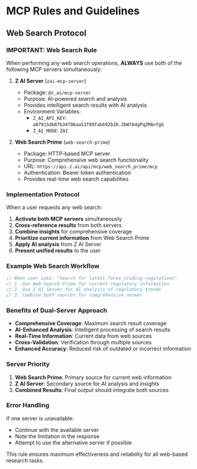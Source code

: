 # MCP Rules and Guidelines

## Web Search Protocol

### IMPORTANT: Web Search Rule
When performing any web search operations, **ALWAYS** use both of the following MCP servers simultaneously:

1. **Z AI Server** (`zai-mcp-server`)
   - Package: `@z_ai/mcp-server`
   - Purpose: AI-powered search and analysis
   - Provides intelligent search results with AI analysis
   - Environment Variables:
     - `Z_AI_API_KEY`: `a07915db87b34f96aa53f89fab692b20.2bW7A4gPqZMAnfgb`
     - `Z_AI_MODE`: `ZAI`

2. **Web Search Prime** (`web-search-prime`)
   - Package: HTTP-based MCP server
   - Purpose: Comprehensive web search functionality
   - URL: `https://api.z.ai/api/mcp/web_search_prime/mcp`
   - Authentication: Bearer token authentication
   - Provides real-time web search capabilities

### Implementation Protocol

When a user requests any web search:

1. **Activate both MCP servers** simultaneously
2. **Cross-reference results** from both servers
3. **Combine insights** for comprehensive coverage
4. **Prioritize current information** from Web Search Prime
5. **Apply AI analysis** from Z AI Server
6. **Present unified results** to the user

### Example Web Search Workflow

```typescript
// When user asks: "Search for latest forex trading regulations"
// 1. Use Web Search Prime for current regulatory information
// 2. Use Z AI Server for AI analysis of regulatory trends
// 3. Combine both sources for comprehensive answer
```

### Benefits of Dual-Server Approach

- **Comprehensive Coverage**: Maximum search result coverage
- **AI-Enhanced Analysis**: Intelligent processing of search results
- **Real-Time Information**: Current data from web sources
- **Cross-Validation**: Verification through multiple sources
- **Enhanced Accuracy**: Reduced risk of outdated or incorrect information

### Server Priority

1. **Web Search Prime**: Primary source for current web information
2. **Z AI Server**: Secondary source for AI analysis and insights
3. **Combined Results**: Final output should integrate both sources

### Error Handling

If one server is unavailable:
- Continue with the available server
- Note the limitation in the response
- Attempt to use the alternative server if possible

This rule ensures maximum effectiveness and reliability for all web-based research tasks.